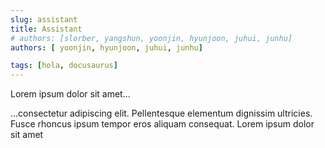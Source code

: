 ```yaml
---
slug: assistant
title: Assistant
# authors: [slorber, yangshun, yoonjin, hyunjoon, juhui, junhu]
authors: [ yoonjin, hyunjoon, juhui, junhu]

tags: [hola, docusaurus]
---
```


Lorem ipsum dolor sit amet...

<!-- truncate -->

...consectetur adipiscing elit. Pellentesque elementum dignissim ultricies. Fusce rhoncus ipsum tempor eros aliquam consequat. Lorem ipsum dolor sit amet
